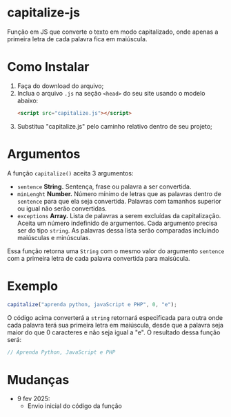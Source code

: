 # capitalize-js
Função em JS que converte o texto em modo capitalizado, onde apenas a primeira letra de cada palavra fica em maiúscula.

# Como Instalar

1. Faça do download do arquivo;
2. Inclua o arquivo `.js` na seção `<head>` do seu site usando o modelo abaixo:
   ```html
   <script src="capitalize.js"></script>
   ```
3. Substitua "capitalize.js" pelo caminho relativo dentro de seu projeto;

# Argumentos

A função `capitalize()` aceita 3 argumentos:

- `sentence` **String.** Sentença, frase ou palavra a ser convertida.
- `minLenght` **Number.** Número mínimo de letras que as palavras dentro de `sentence` para que ela seja convertida. Palavras com tamanhos superior ou igual não serão convertidas.
- `exceptions` **Array.** Lista de palavras a serem excluídas da capitalização. Aceita um número indefinido de argumentos. Cada argumento precisa ser do tipo `string`. As palavras dessa lista serão comparadas incluindo maiúsculas e minúsculas.

Essa função retorna uma `String` com o mesmo valor do argumento `sentence` com a primeira letra de cada palavra convertida para maisúcula.

# Exemplo

```js
capitalize("aprenda python, javaScript e PHP", 0, "e");
```

O código acima converterá a `string` retornará especificada para outra onde cada palavra terá sua primeira letra em maiúscula, desde que a palavra seja maior do que 0 caracteres e não seja igual a "e". O resultado dessa função será:

```js
// Aprenda Python, JavaScript e PHP
```

# Mudanças

- 9 fev 2025:
    - Envio inicial do código da função
